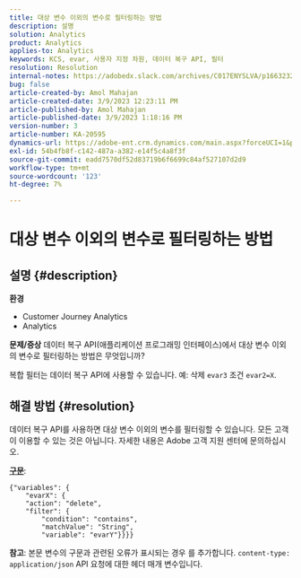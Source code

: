 ```yaml
---
title: 대상 변수 이외의 변수로 필터링하는 방법
description: 설명
solution: Analytics
product: Analytics
applies-to: Analytics
keywords: KCS, evar, 사용자 지정 차원, 데이터 복구 API, 필터
resolution: Resolution
internal-notes: https://adobedx.slack.com/archives/C017ENYSLVA/p1663232879048209
bug: false
article-created-by: Amol Mahajan
article-created-date: 3/9/2023 12:23:11 PM
article-published-by: Amol Mahajan
article-published-date: 3/9/2023 1:18:16 PM
version-number: 3
article-number: KA-20595
dynamics-url: https://adobe-ent.crm.dynamics.com/main.aspx?forceUCI=1&pagetype=entityrecord&etn=knowledgearticle&id=fc6af221-75be-ed11-83ff-6045bd006704
exl-id: 54b4fb8f-c142-487a-a382-e14f5c4a8f3f
source-git-commit: eadd7570df52d83719b6f6699c84af527107d2d9
workflow-type: tm+mt
source-wordcount: '123'
ht-degree: 7%

---
```


# 대상 변수 이외의 변수로 필터링하는 방법

## 설명 {#description}

<b>환경</b>
- Customer Journey Analytics
- Analytics



<b>문제/증상</b>
데이터 복구 API(애플리케이션 프로그래밍 인터페이스)에서 대상 변수 이외의 변수로 필터링하는 방법은 무엇입니까?

복합 필터는 데이터 복구 API에 사용할 수 있습니다. 예: 삭제 `evar3` 조건 `evar2=X`.


## 해결 방법 {#resolution}

데이터 복구 API를 사용하면 대상 변수 이외의 변수를 필터링할 수 있습니다. 모든 고객이 이용할 수 있는 것은 아닙니다. 자세한 내용은 Adobe 고객 지원 센터에 문의하십시오.<br>


<u><b>구문</b></u>:




```
{"variables": {
    "evarX": {
    "action": "delete",
    "filter": {
        "condition": "contains",
        "matchValue": "String",
        "variable": "evarY"}}}}
```






<b>참고</b>: 본문 변수의 구문과 관련된 오류가 표시되는 경우 를 추가합니다. `content-type: application/json` API 요청에 대한 헤더 매개 변수입니다.
